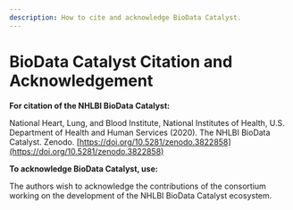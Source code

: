 ```yaml
---
description: How to cite and acknowledge BioData Catalyst.
---
```


# BioData Catalyst Citation and Acknowledgement

**For citation of the NHLBI BioData Catalyst:**

National Heart, Lung, and Blood Institute, National Institutes of Health, U.S. Department of Health and Human Services \(2020\). The NHLBI BioData Catalyst. Zenodo. [https://doi.org/10.5281/zenodo.3822858](https://doi.org/10.5281/zenodo.3822858)

**To acknowledge BioData Catalyst, use:**

The authors wish to acknowledge the contributions of the consortium working on the development of the NHLBI BioData Catalyst ecosystem.

